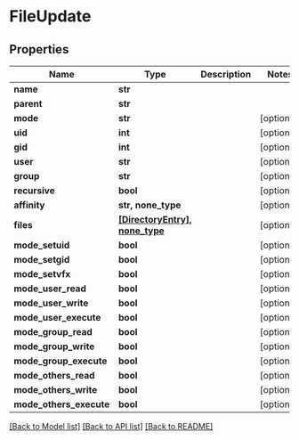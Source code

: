 # FileUpdate


## Properties

Name | Type | Description | Notes
------------ | ------------- | ------------- | -------------
**name** | **str** |  | 
**parent** | **str** |  | 
**mode** | **str** |  | [optional] 
**uid** | **int** |  | [optional] 
**gid** | **int** |  | [optional] 
**user** | **str** |  | [optional] 
**group** | **str** |  | [optional] 
**recursive** | **bool** |  | [optional] 
**affinity** | **str, none_type** |  | [optional] 
**files** | [**[DirectoryEntry], none_type**](DirectoryEntry.md) |  | [optional] 
**mode_setuid** | **bool** |  | [optional] 
**mode_setgid** | **bool** |  | [optional] 
**mode_setvfx** | **bool** |  | [optional] 
**mode_user_read** | **bool** |  | [optional] 
**mode_user_write** | **bool** |  | [optional] 
**mode_user_execute** | **bool** |  | [optional] 
**mode_group_read** | **bool** |  | [optional] 
**mode_group_write** | **bool** |  | [optional] 
**mode_group_execute** | **bool** |  | [optional] 
**mode_others_read** | **bool** |  | [optional] 
**mode_others_write** | **bool** |  | [optional] 
**mode_others_execute** | **bool** |  | [optional] 

[[Back to Model list]](../#documentation-for-models) [[Back to API list]](../#documentation-for-api-endpoints) [[Back to README]](../)


